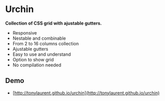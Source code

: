 # Urchin 

**Collection of CSS grid with ajustable gutters.**

* Responsive
* Nestable and combinable
* From 2 to 16 columns collection
* Ajustable gutters
* Easy to use and understand
* Option to show grid
* No compilation needed

## Demo

* [http://tonylaurent.github.io/urchin](http://tonylaurent.github.io/urchin)
